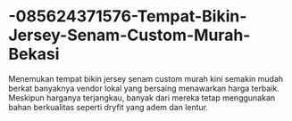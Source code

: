 # -085624371576-Tempat-Bikin-Jersey-Senam-Custom-Murah-Bekasi
Menemukan tempat bikin jersey senam custom murah kini semakin mudah berkat banyaknya vendor lokal yang bersaing menawarkan harga terbaik. Meskipun harganya terjangkau, banyak dari mereka tetap menggunakan bahan berkualitas seperti dryfit yang adem dan lentur.
